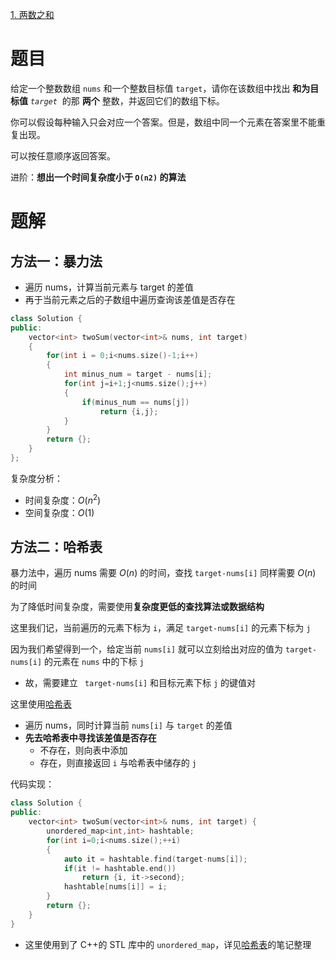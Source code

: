 [1. 两数之和](https://leetcode.cn/problems/two-sum/)

# 题目

给定一个整数数组 `nums` 和一个整数目标值 `target`，请你在该数组中找出 **和为目标值** _`target`_  的那 **两个** 整数，并返回它们的数组下标。

你可以假设每种输入只会对应一个答案。但是，数组中同一个元素在答案里不能重复出现。

可以按任意顺序返回答案。

进阶：**想出一个时间复杂度小于 `O(n2)` 的算法**

# 题解

## 方法一：暴力法

- 遍历 nums，计算当前元素与 target 的差值
- 再于当前元素之后的子数组中遍历查询该差值是否存在

```cpp
class Solution {
public:
	vector<int> twoSum(vector<int>& nums, int target)
	{
		for(int i = 0;i<nums.size()-1;i++)
		{
			int minus_num = target - nums[i];
			for(int j=i+1;j<nums.size();j++)
			{ 
				if(minus_num == nums[j])
					return {i,j};
			}
		}
		return {};
	}
};
```

复杂度分析：
- 时间复杂度：$O(n^2)$
- 空间复杂度：$O(1)$

## 方法二：哈希表

暴力法中，遍历 nums 需要 $O(n)$ 的时间，查找 `target-nums[i]` 同样需要 $O(n)$ 的时间

为了降低时间复杂度，需要使用**复杂度更低的查找算法或数据结构**

这里我们记，当前遍历的元素下标为 `i`，满足 `target-nums[i]` 的元素下标为 `j`

因为我们希望得到一个，给定当前 `nums[i]` 就可以立刻给出对应的值为 `target-nums[i]` 的元素在 `nums` 中的下标 `j` 
- 故，需要建立 ` target-nums[i]` 和目标元素下标 ` j ` 的键值对

这里使用[哈希表](README.md)
- 遍历 nums，同时计算当前 `nums[i]` 与 `target` 的差值
- **先去哈希表中寻找该差值是否存在**
	- 不存在，则向表中添加
	- 存在，则直接返回 `i` 与哈希表中储存的 `j`

代码实现：
```cpp
class Solution {
public:
    vector<int> twoSum(vector<int>& nums, int target) {
	    unordered_map<int,int> hashtable;
	    for(int i=0;i<nums.size();++i)
	    {
		    auto it = hashtable.find(target-nums[i]);
			if(it != hashtable.end())
				return {i, it->second};
			hashtable[nums[i]] = i;
		}
		return {};
    }
}
```

- 这里使用到了 C++的 STL 库中的 `unordered_map`，详见[哈希表](README.md)的笔记整理

